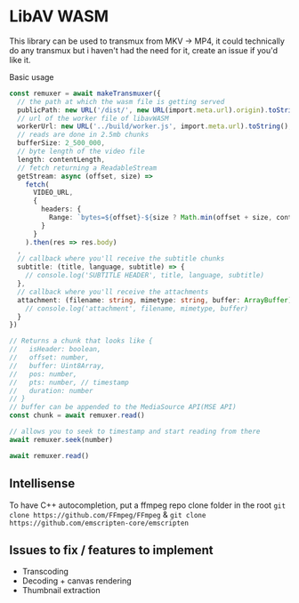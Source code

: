 # LibAV WASM

This library can be used to transmux from MKV -> MP4, it could technically do any transmux but i haven't had the need for it, create an issue if you'd like it.

Basic usage
```ts
const remuxer = await makeTransmuxer({
  // the path at which the wasm file is getting served
  publicPath: new URL('/dist/', new URL(import.meta.url).origin).toString(),
  // url of the worker file of libavWASM
  workerUrl: new URL('../build/worker.js', import.meta.url).toString(),
  // reads are done in 2.5mb chunks
  bufferSize: 2_500_000,
  // byte length of the video file
  length: contentLength,
  // fetch returning a ReadableStream
  getStream: async (offset, size) =>
    fetch(
      VIDEO_URL,
      {
        headers: {
          Range: `bytes=${offset}-${size ? Math.min(offset + size, contentLength) - 1 : ''}`
        }
      }
    ).then(res => res.body)
  ,
  // callback where you'll receive the subtitle chunks
  subtitle: (title, language, subtitle) => {
    // console.log('SUBTITLE HEADER', title, language, subtitle)
  },
  // callback where you'll receive the attachments
  attachment: (filename: string, mimetype: string, buffer: ArrayBuffer) => {
    // console.log('attachment', filename, mimetype, buffer)
  }
})

// Returns a chunk that looks like {
//   isHeader: boolean,
//   offset: number,
//   buffer: Uint8Array,
//   pos: number,
//   pts: number, // timestamp
//   duration: number
// }
// buffer can be appended to the MediaSource API(MSE API)
const chunk = await remuxer.read()

// allows you to seek to timestamp and start reading from there
await remuxer.seek(number)

await remuxer.read()
```



## Intellisense 
To have C++ autocompletion, put a ffmpeg repo clone folder in the root
`git clone https://github.com/FFmpeg/FFmpeg` & `git clone https://github.com/emscripten-core/emscripten`



## Issues to fix / features to implement
- Transcoding
- Decoding + canvas rendering
- Thumbnail extraction


<!-- https://www.ffmpeg.org/doxygen/trunk/remuxing_8c-example.html -->
<!-- https://github.com/leandromoreira/ffmpeg-libav-tutorial -->
